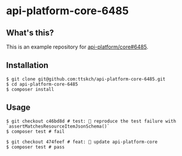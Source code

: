# api-platform-core-6485

## What's this?

This is an example repository for [api-platform/core#6485](https://github.com/api-platform/core/pull/6485).

## Installation

```shell
$ git clone git@github.com:ttskch/api-platform-core-6485.git
$ cd api-platform-core-6485
$ composer install
```

## Usage

```shell
$ git checkout c46bd8d # test: 💍 reproduce the test failure with `assertMatchesResourceItemJsonSchema()`
$ composer test # fail

$ git checkout 474feef # feat: 🎸 update api-platform-core
$ composer test # pass
```
